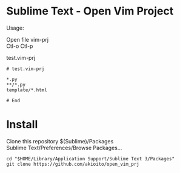 # Sublime Text - Open Vim Project 

Usage:

 Open file vim-prj<br>
 Ctl-o Ctl-p
 
test.vim-prj
```
# test.vim-prj

*.py
**/*.py
template/*.html

# End
```

# Install

Clone this repository $(Sublime)/Packages<br>
Sublime Text/Preferences/Browse Packages...

```
cd "$HOME/Library/Application Support/Sublime Text 3/Packages"
git clone https://github.com/akioito/open_vim_prj                               
```
